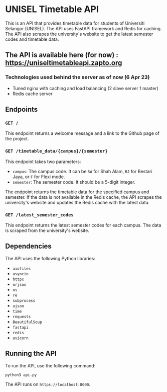 # UNISEL Timetable API

This is an API that provides timetable data for students of Universiti Selangor (UNISEL). The API uses FastAPI framework and Redis for caching. The API also scrapes the university's website to get the latest semester codes and timetable data.

## The API is available here (for now) : https://uniseltimetableapi.zapto.org

### Technologies used behind the server as of now (6 Apr 23)
- Tuned nginx with caching and load balancing (2 slave server 1 master)
- Redis cache server

## Endpoints

### `GET /`

This endpoint returns a welcome message and a link to the Github page of the project.

### `GET /timetable_data/{campus}/{semester}`

This endpoint takes two parameters:

- `campus`: The campus code. It can be `SA` for Shah Alam, `BJ` for Bestari Jaya, or `F` for Flexi mode.
- `semester`: The semester code. It should be a 5-digit integer.

The endpoint returns the timetable data for the specified campus and semester. If the data is not available in the Redis cache, the API scrapes the university's website and updates the Redis cache with the latest data.

### `GET /latest_semester_codes`

This endpoint returns the latest semester codes for each campus. The data is scraped from the university's website.

## Dependencies

The API uses the following Python libraries:

- `aiofiles`
- `asyncio`
- `httpx`
- `orjson`
- `os`
- `re`
- `subprocess`
- `ujson`
- `time`
- `requests`
- `BeautifulSoup`
- `fastapi`
- `redis`
- `uvicorn`

## Running the API

To run the API, use the following command:
```
python3 api.py
```

The API runs on `https://localhost:8000`.
